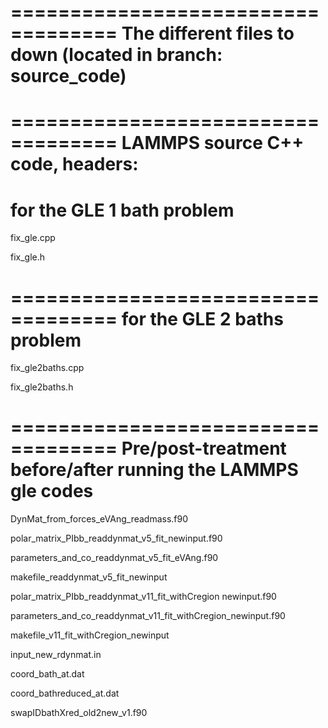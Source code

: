 ===================================
The different files to down (located in branch: source_code)
===================================

===================================
LAMMPS source C++ code, headers:
===================================
for the GLE 1 bath problem
===================================
fix_gle.cpp

fix_gle.h

===================================
for the GLE 2 baths problem
===================================
fix_gle2baths.cpp

fix_gle2baths.h


===================================
Pre/post-treatment before/after running the LAMMPS gle codes
===================================

DynMat_from_forces_eVAng_readmass.f90

polar_matrix_PIbb_readdynmat_v5_fit_newinput.f90

parameters_and_co_readdynmat_v5_fit_eVAng.f90

makefile_readdynmat_v5_fit_newinput

polar_matrix_PIbb_readdynmat_v11_fit_withCregion newinput.f90

parameters_and_co_readdynmat_v11_fit_withCregion_newinput.f90

makefile_v11_fit_withCregion_newinput

input_new_rdynmat.in

coord_bath_at.dat

coord_bathreduced_at.dat

swapIDbathXred_old2new_v1.f90

